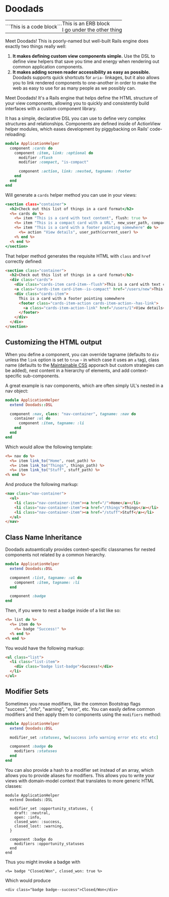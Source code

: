 # Doodads

<table cellpadding="0" cellspacing="0" width="100%">
	<tbody>
		<tr>
			<td rowspan="2" style="padding: 0;">
				```This is a code block```
			</td>
			<td style="padding: 0;">
				This is an ERB block
			</td>
		</tr>
		<tr>
			<td style="padding: 0;">
				I go under the other thing
			</td>
		</tr>
	</tbody>
</table>

Meet Doodads! This is poorly-named but well-built Rails engine does exactly two things really well:

1. **It makes defining custom view components simple.** Use the DSL to define view helpers that save you time and energy when rendering out common application components.
2. **It makes adding screen reader accessibility as easy as possible.** Doodads supports quick shortcuts for `aria-` linkages, but it also allows you to link rendered components to one-another in order to make the web as easy to use for as many people as we possibly can.

Meet Doodads! It's a Rails engine that helps define the HTML structure of your view components, allowing you to quickly and consistently build interfaces with a custom component library.

It has a simple, declarative DSL you can use to define very complex structures and relationships. Components are defined inside of ActionView helper modules, which eases development by piggybacking on Rails' code-reloading:

```ruby
module ApplicationHelper
  component :cards do
    component :item, link: :optional do
      modifier :flush
      modifier :compact, "is-compact"

      component :action, link: :nested, tagname: :footer
    end
  end
end
```

Will generate a `cards` helper method you can use in your views:

```html.erb
<section class="container">
  <h2>Check out this list of things in a card format</h2>
  <%= cards do %>
    <%= item "This is a card with text content", flush: true %>
    <%= item "This is a compact card with a URL", new_user_path, compact: true %>
    <%= item "This is a card with a footer pointing somewhere" do %>
      <%= action "View details", user_path(current_user) %>
    <% end %>
  <% end %>
</section>
```

That helper method generates the requisite HTML with `class` and `href` correctly defined:

```html
<section class="container">
  <h2>Check out this list of things in a card format</h2>
  <div class="cards">
    <div class="cards-item card-item--flush">This is a card with text content</div>
    <a class="cards-item card-item--is-compact" href="/users/new">This is a compact card with a URL</a>
    <div class="cards-item">
      This is a card with a footer pointing somewhere
      <footer class="cards-item-action cards-item-action--has-link">
        <a class="cards-item-action-link" href="/users/1">View details</a>
      </footer>
    </div>
  </div>
</section>
```

## Customizing the HTML output

When you define a component, you can override tagname (defaults to `div` unless the `link` option is set to `true` - in which case it uses an `a` tag), class name (defaults to the [Maintainable CSS](https://maintainablecss.com/chapters/introduction/) apporach but custom strategies can be added), nest content in a hierarchy of elements, and add context-specific sub-components.

A great example is nav components, which are often simply UL's nested in a nav object:

```ruby
module ApplicationHelper
  extend Doodads::DSL

  component :nav, class: "nav-container", tagname: :nav do
	container :ul do
	  component :item, tagname: :li
	end
  end
end
```

Which would allow the following template:

```html.erb
<%= nav do %>
  <%= item link_to("Home", root_path) %>
  <%= item link_to("Things", things_path) %>
  <%= item link_to("Stuff", stuff_path) %>
<% end %>
```

And produce the following markup:

```html
<nav class="nav-container">
  <ul>
    <li class="nav-container-item"><a href="/">Home</a></li>
    <li class="nav-container-item"><a href="/things">Things</a></li>
    <li class="nav-container-item"><a href="/stuff">Stuff</a></li>
  </ul>
</nav>
```

## Class Name Inheritance

Doodads autoamtically provides context-specific classnames for nested components not related by a common hierarchy.

```ruby
module ApplicationHelper
  extend Doodads::DSL

  component :list, tagname: :ul do
    component :item, tagname: :li
  end

  component :badge
end
```

Then, if you were to nest a badge inside of a list like so:

```html.erb
<%= list do %>
  <%= item do %>
    <%= badge "Success!" %>
  <% end %>
<% end %>
```

You would have the following markup:

```html
<ul class="list">
  <li class="list-item">
    <div class="badge list-badge">Success!</div>
  </li>
</ul>
```

## Modifier Sets

Sometimes you reuse modifiers, like the common Bootstrap flags "success", "info", "warning", "error", etc. You can easily define common modifiers and then apply them to components using the `modifiers` method:

```ruby
module ApplicationHelper
  extend Doodads::DSL

  modifier_set :statuses, %w[success info warning error etc etc etc]

  component :badge do
    modifiers :statuses
  end
end
```

You can also provide a hash to a modifier set instead of an array, which allows you to provide aliases for modifiers. This allows you to write your views with domain-model context that translates to more generic HTML classes:

```
module ApplicationHelper
  extend Doodads::DSL

  modifier_set :opportunity_statuses, {
    draft: :neutral,
    open: :info,
    closed_won: :success,
    closed_lost: :warning,
  }

  component :badge do
    modifiers :opportunity_statuses
  end
end
```

Thus you might invoke a badge with

```erb
<%= badge "Closed/Won", closed_won: true %>
```

Which would produce

```
<div class="badge badge--success">Closed/Won</div>
```
